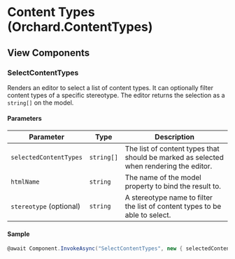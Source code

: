 ﻿# Content Types (Orchard.ContentTypes)

## View Components

### SelectContentTypes

Renders an editor to select a list of content types. It can optionally filter content types of a specific stereotype.
The editor returns the selection as a `string[]` on the model.

#### Parameters

| Parameter | Type | Description |
| --------- | ---- | ----------- |
| `selectedContentTypes` | `string[]` | The list of content types that should be marked as selected when rendering the editor. |
| `htmlName` | `string` | The name of the model property to bind the result to.
| `stereotype` (optional) | `string` | A stereotype name to filter the list of content types to be able to select. |


#### Sample

```csharp
@await Component.InvokeAsync("SelectContentTypes", new { selectedContentTypes = Model.ContainedContentTypes, htmlName = Html.NameFor(m => m.ContainedContentTypes) })

```